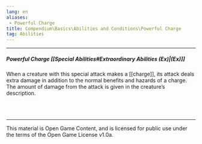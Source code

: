 ```yaml
---
lang: en
aliases:
 - Powerful Charge
title: Compendium\Basics\Abilities and Conditions\Powerful Charge
tag: Abilities
---
```


---
##### Powerful Charge [[Special Abilities#Extraordinary Abilities (Ex)|(Ex)]]

When a creature with this special attack makes a [[charge]], its attack deals extra damage in addition to the normal benefits and hazards of a charge. The amount of damage from the attack is given in the creature’s description.

<br><br>

---

This material is Open Game Content, and is licensed for public use under the terms of the Open Game License v1.0a.
